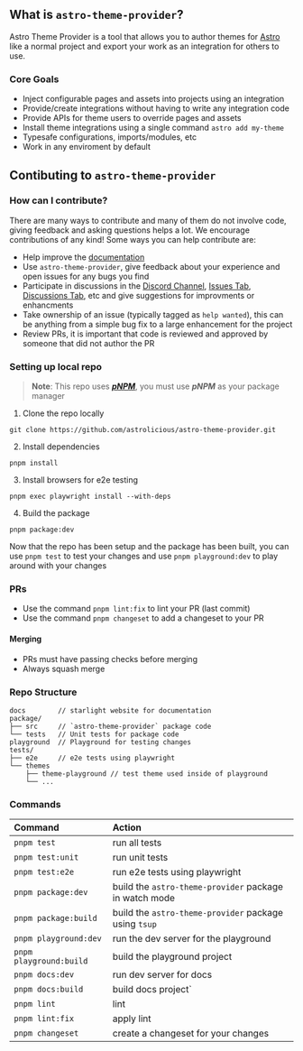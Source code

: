 ## What is `astro-theme-provider`?

Astro Theme Provider is a tool that allows you to author themes for [Astro](https://astro.build/) like a normal project and export your work as an integration for others to use.

### Core Goals

- Inject configurable pages and assets into projects using an integration
- Provide/create integrations without having to write any integration code
- Provide APIs for theme users to override pages and assets
- Install theme integrations using a single command `astro add my-theme`
- Typesafe configurations, imports/modules, etc
- Work in any enviroment by default

## Contibuting to `astro-theme-provider`

### How can I contribute?

There are many ways to contribute and many of them do not involve code, giving feedback and asking questions helps a lot. We encourage contributions of any kind! Some ways you can help contribute are:

- Help improve the [documentation](https://astro-theme-provider.netlify.app/)
- Use `astro-theme-provider`, give feedback about your experience and open issues for any bugs you find
- Participate in discussions in the [Discord Channel](https://chat.astrolicious.dev), [Issues Tab](https://github.com/astrolicious/astro-theme-provider/issues), [Discussions Tab](https://github.com/astrolicious/astro-theme-provider/discussions), etc and give suggestions for improvments or enhancments
- Take ownership of an issue (typically tagged as `help wanted`), this can be anything from a simple bug fix to a large enhancement for the project
- Review PRs, it is important that code is reviewed and approved by someone that did not author the PR

### Setting up local repo

> **Note**: This repo uses ***[pNPM](https://pnpm.io/)***, you must use ***pNPM*** as your package manager

1. Clone the repo locally

```
git clone https://github.com/astrolicious/astro-theme-provider.git
```

2. Install dependencies

```
pnpm install
```

3. Install browsers for e2e testing

```
pnpm exec playwright install --with-deps
```

4. Build the package

```
pnpm package:dev
```

Now that the repo has been setup and the package has been built, you can use `pnpm test` to test your changes and use `pnpm playground:dev` to play around with your changes

### PRs

- Use the command `pnpm lint:fix` to lint your PR (last commit)
- Use the command `pnpm changeset` to add a changeset to your PR

#### Merging

- PRs must have passing checks before merging
- Always squash merge

### Repo Structure

```
docs        // starlight website for documentation
package/
├── src     // `astro-theme-provider` package code
└── tests   // Unit tests for package code
playground  // Playground for testing changes
tests/
├── e2e     // e2e tests using playwright
└── themes
    ├── theme-playground // test theme used inside of playground
    └── ...
```


### Commands

| Command                   | Action                                                 |
| :------------------------ | :----------------------------------------------------- |
| `pnpm test`               | run all tests                                          |
| `pnpm test:unit`          | run unit tests                                         |
| `pnpm test:e2e`           | run e2e tests using playwright                         |
| `pnpm package:dev`        | build the `astro-theme-provider` package in watch mode |
| `pnpm package:build`      | build the `astro-theme-provider` package using `tsup`  |
| `pnpm playground:dev`     | run the dev server for the playground                  |
| `pnpm playground:build`   | build the playground project                           |
| `pnpm docs:dev`           | run dev server for docs                                |
| `pnpm docs:build`         | build docs project`                                    |
| `pnpm lint`               | lint                                                   |
| `pnpm lint:fix`           | apply lint                                             |
| `pnpm changeset`          | create a changeset for your changes                    |
